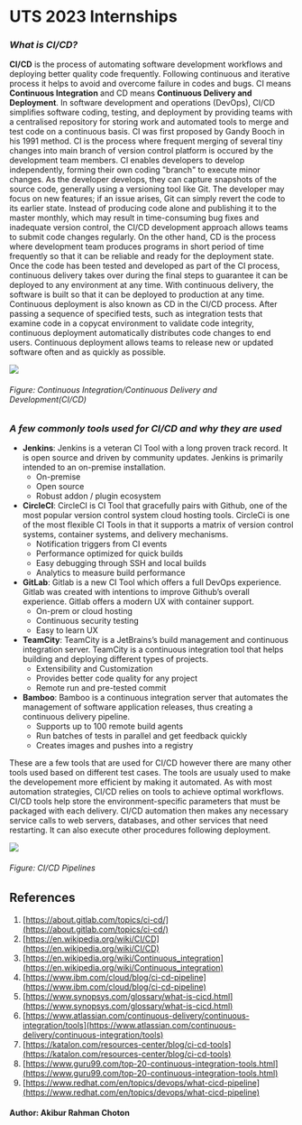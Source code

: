 # UTS 2023 Internships

### ***What is CI/CD?***
**CI/CD** is the process of automating software development workflows and deploying better quality code frequently. Following continuous and iterative process it helps to avoid and overcome failure in codes and bugs. CI means **Continuous Integration** and CD means **Continuous Delivery and Deployment**. In software development and operations (DevOps), CI/CD simplifies software coding, testing, and deployment by providing teams with a centralised repository for storing work and automated tools to merge and test code on a continuous basis. CI was first proposed by Gandy Booch in his 1991 method. CI is the process where frequent merging of several tiny changes into main branch of version control platform is occured by the development team members. CI enables developers to develop independently, forming their own coding "branch" to execute minor changes. As the developer develops, they can capture snapshots of the source code, generally using a versioning tool like Git. The developer may focus on new features; if an issue arises, Git can simply revert the code to its earlier state. Instead of producing code alone and publishing it to the master monthly, which may result in time-consuming bug fixes and inadequate version control, the CI/CD development approach allows teams to submit code changes regularly. On the other hand, CD is the process where development team produces programs in short period of time frequently so that it can be reliable and ready for the deployment state. Once the code has been tested and developed as part of the CI process, continuous delivery takes over during the final steps to guarantee it can be deployed to any environment at any time. With continuous delivery, the software is built so that it can be deployed to production at any time. Continuous deployment is also known as CD in the CI/CD process. After passing a sequence of specified tests, such as integration tests that examine code in a copycat environment to validate code integrity, continuous deployment automatically distributes code changes to end users. Continuous deployment allows teams to release new or updated software often and as quickly as possible.

![](https://www.synopsys.com/glossary/what-is-cicd/_jcr_content/root/synopsyscontainer/column_1946395452/colRight/image_copy.coreimg.svg/1663683682045/cicd.svg)
###### *Figure: Continuous Integration/Continuous Delivery and Development(CI/CD)*

### ***A few commonly tools used for CI/CD and why they are used***

- **Jenkins**: Jenkins is a veteran CI Tool with a long proven track record. It is open source and driven by community updates. Jenkins is primarily intended to an on-premise installation.
    - On-premise
    - Open source
    - Robust addon / plugin ecosystem
- **CircleCI**: CircleCI is CI Tool that gracefully pairs with Github, one of the most popular version control system cloud hosting tools. CircleCi is one of the most flexible CI Tools in that it supports a matrix of version control systems, container systems, and delivery mechanisms. 
    - Notification triggers from CI events
    - Performance optimized for quick builds
    - Easy debugging through SSH and local builds
    - Analytics to measure build performance
- **GitLab**: Gitlab is a new CI Tool which offers a full DevOps experience. Gitlab was created with intentions to improve Github’s overall experience. Gitlab offers a modern UX with container support.
    - On-prem or cloud hosting
    - Continuous security testing
    - Easy to learn UX
- **TeamCity**: TeamCity is a JetBrains’s build management and continuous integration server. TeamCity is a continuous integration tool that helps building and deploying different types of projects. 
    - Extensibility and Customization
    - Provides better code quality for any project
    - Remote run and pre-tested commit
- **Bamboo**: Bamboo is a continuous integration server that automates the management of software application releases, thus creating a continuous delivery pipeline. 
    - Supports up to 100 remote build agents 
    - Run batches of tests in parallel and get feedback quickly
    - Creates images and pushes into a registry


These are a few tools that are used for CI/CD however there are many other tools used based on different test cases. The tools are usualy used to make the developement more efficient by making it automated. As with most automation strategies, CI/CD relies on tools to achieve optimal workflows. CI/CD tools help store the environment-specific parameters that must be packaged with each delivery. CI/CD automation then makes any necessary service calls to web servers, databases, and other services that need restarting. It can also execute other procedures following deployment.

![](https://www.redhat.com/cms/managed-files/styles/wysiwyg_full_width/s3/ci-cd-flow-desktop_0.png?itok=QgBYmjA2)
###### *Figure: CI/CD Pipelines*



## References 
1. [https://about.gitlab.com/topics/ci-cd/](https://about.gitlab.com/topics/ci-cd/)
2. [https://en.wikipedia.org/wiki/CI/CD](https://en.wikipedia.org/wiki/CI/CD)
3. [https://en.wikipedia.org/wiki/Continuous_integration](https://en.wikipedia.org/wiki/Continuous_integration)
4. [https://www.ibm.com/cloud/blog/ci-cd-pipeline](https://www.ibm.com/cloud/blog/ci-cd-pipeline)
5. [https://www.synopsys.com/glossary/what-is-cicd.html](https://www.synopsys.com/glossary/what-is-cicd.html)
6. [https://www.atlassian.com/continuous-delivery/continuous-integration/tools](https://www.atlassian.com/continuous-delivery/continuous-integration/tools)
7. [https://katalon.com/resources-center/blog/ci-cd-tools](https://katalon.com/resources-center/blog/ci-cd-tools)
8. [https://www.guru99.com/top-20-continuous-integration-tools.html](https://www.guru99.com/top-20-continuous-integration-tools.html)
8. [https://www.redhat.com/en/topics/devops/what-cicd-pipeline](https://www.redhat.com/en/topics/devops/what-cicd-pipeline)



#### Author: Akibur Rahman Choton 
